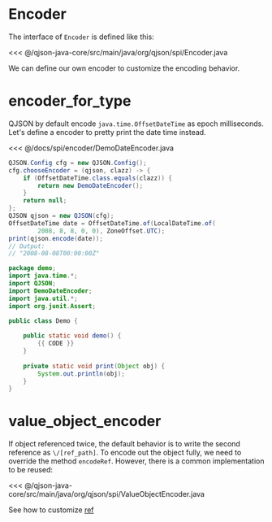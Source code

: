 # Encoder

The interface of `Encoder` is defined like this:

<<< @/qjson-java-core/src/main/java/org/qjson/spi/Encoder.java

We can define our own encoder to customize the encoding behavior.

# encoder_for_type

QJSON by default encode `java.time.OffsetDateTime` as epoch milliseconds.
Let's define a encoder to pretty print the date time instead.

<<< @/docs/spi/encoder/DemoDateEncoder.java

```java
QJSON.Config cfg = new QJSON.Config();
cfg.chooseEncoder = (qjson, clazz) -> {
    if (OffsetDateTime.class.equals(clazz)) {
        return new DemoDateEncoder();
    }
    return null;
};
QJSON qjson = new QJSON(cfg);
OffsetDateTime date = OffsetDateTime.of(LocalDateTime.of(
        2008, 8, 8, 0, 0), ZoneOffset.UTC);
print(qjson.encode(date));
// Output:
// "2008-08-08T00:00:00Z"
```

<hide>

```java
package demo;
import java.time.*;
import QJSON;
import DemoDateEncoder;
import java.util.*;
import org.junit.Assert;

public class Demo {
    
    public static void demo() {
        {{ CODE }}
    }
    
    private static void print(Object obj) {
        System.out.println(obj);
    }
}
```

</hide>

# value_object_encoder

If object referenced twice, the default behavior is to write the second reference as `\/[ref_path]`.
To encode out the object fully, we need to override the method `encodeRef`.
However, there is a common implementation to be reused:

<<< @/qjson-java-core/src/main/java/org/qjson/spi/ValueObjectEncoder.java

See how to customize [ref](/format/ref/ref.html)